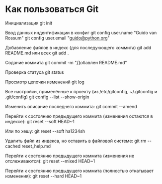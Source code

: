 # Как пользоваться Git

Инициализация
git init

Ввод данных индентификации в конфиг
git config user.name "Guido van Rossum"
git config user.email "guido@python.org" 

Добавление файлов в индекс (для последуюощего коммита)
git add README.md 
или всех
git add . 

Содание коммита
git commit -m "Добавлен README.md"

Проверка статуса 
git status

Просмотр цепочки изменений
git log

Все настройки, применённые к проекту (из /etc/gitconfig, ~/.gitconfig и .git/config)
git config --list --show-origin

Изменить описание последнего коммита:
git commit --amend

Перейти к состоянию предыдущего коммита (изменения остаются в индексе):
git reset --soft HEAD~1

Или по хешу:
git reset --soft ha1234sh

Удалить файл из индекса, но оставить в файловой системе:
git rm --cached reset_help.md

Перейти к состоянию предыдущего коммита (изменения не отслеживаются):
git reset --mixed HEAD~1

Перейти к состоянию предыдущего коммита (полностью откатывает изменения):
git reset --hard HEAD~1 




